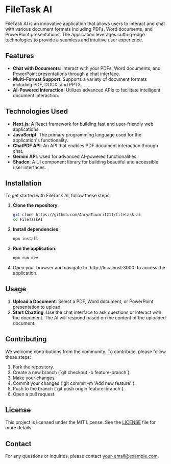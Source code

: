 
# FileTask AI

FileTask AI is an innovative application that allows users to interact and chat with various document formats including PDFs, Word documents, and PowerPoint presentations. The application leverages cutting-edge technologies to provide a seamless and intuitive user experience.

## Features

- **Chat with Documents**: Interact with your PDFs, Word documents, and PowerPoint presentations through a chat interface.
- **Multi-Format Support**: Supports a variety of document formats including PDF, DOCX, and PPTX.
- **AI-Powered Interaction**: Utilizes advanced APIs to facilitate intelligent document interaction.

## Technologies Used

- **Next.js**: A React framework for building fast and user-friendly web applications.
- **JavaScript**: The primary programming language used for the application's functionality.
- **ChatPDF API**: An API that enables PDF document interaction through chat.
- **Gemini API**: Used for advanced AI-powered functionalities.
- **Shadcn**: A UI component library for building beautiful and accessible user interfaces.

## Installation

To get started with FileTask AI, follow these steps:

1. **Clone the repository**:
   ```bash
   git clone https://github.com/AaryaTiwari1211/filetask-ai
   cd FileTaskAI
   ```

2. **Install dependencies**:
   ```bash
   npm install
   ```

3. **Run the application**:
   ```bash
   npm run dev
   ```

4. Open your browser and navigate to \`http://localhost:3000\` to access the application.

## Usage

1. **Upload a Document**: Select a PDF, Word document, or PowerPoint presentation to upload.
2. **Start Chatting**: Use the chat interface to ask questions or interact with the document. The AI will respond based on the content of the uploaded document.

## Contributing

We welcome contributions from the community. To contribute, please follow these steps:

1. Fork the repository.
2. Create a new branch (\`git checkout -b feature-branch\`).
3. Make your changes.
4. Commit your changes (\`git commit -m 'Add new feature'\`).
5. Push to the branch (\`git push origin feature-branch\`).
6. Open a pull request.

## License

This project is licensed under the MIT License. See the [LICENSE](LICENSE) file for more details.

## Contact

For any questions or inquiries, please contact [your-email@example.com](mailto:your-email@example.com).
